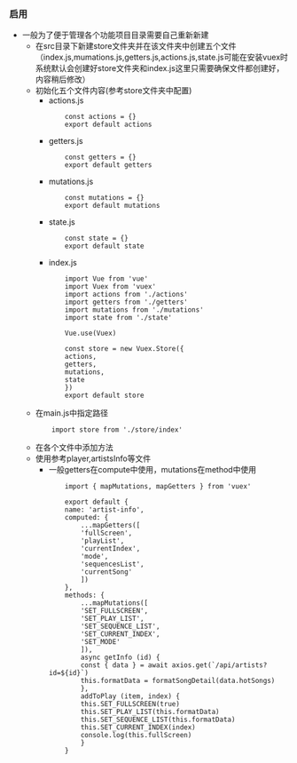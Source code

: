 ### 启用
+ 一般为了便于管理各个功能项目目录需要自己重新新建
    + 在src目录下新建store文件夹并在该文件夹中创建五个文件（index.js,mumations.js,getters.js,actions.js,state.js可能在安装vuex时系统默认会创建好store文件夹和index.js这里只需要确保文件都创建好，内容稍后修改）
    + 初始化五个文件内容(参考store文件夹中配置)
        + actions.js
            ```
                const actions = {}
                export default actions
            ```
        + getters.js
            ```
                const getters = {}
                export default getters
            ```
        + mutations.js
            ```
                const mutations = {}
                export default mutations
            ```
        + state.js
            ```
                const state = {}
                export default state
            ```
        + index.js
            ```
                import Vue from 'vue'
                import Vuex from 'vuex'
                import actions from './actions'
                import getters from './getters'
                import mutations from './mutations'
                import state from './state'

                Vue.use(Vuex)

                const store = new Vuex.Store({
                actions,
                getters,
                mutations,
                state
                })
                export default store
            ```
    + 在main.js中指定路径
        ```
            import store from './store/index'
        ```
    + 在各个文件中添加方法
    + 使用参考player,artistsInfo等文件
        + 一般getters在compute中使用，mutations在method中使用
            ```
                import { mapMutations, mapGetters } from 'vuex'

                export default {
                name: 'artist-info',
                computed: {
                    ...mapGetters([
                    'fullScreen',
                    'playList',
                    'currentIndex',
                    'mode',
                    'sequencesList',
                    'currentSong'
                    ])
                },
                methods: {
                    ...mapMutations([
                    'SET_FULLSCREEN',
                    'SET_PLAY_LIST',
                    'SET_SEQUENCE_LIST',
                    'SET_CURRENT_INDEX',
                    'SET_MODE'
                    ]),
                    async getInfo (id) {
                    const { data } = await axios.get(`/api/artists?id=${id}`)
                    this.formatData = formatSongDetail(data.hotSongs)
                    },
                    addToPlay (item, index) {
                    this.SET_FULLSCREEN(true)
                    this.SET_PLAY_LIST(this.formatData)
                    this.SET_SEQUENCE_LIST(this.formatData)
                    this.SET_CURRENT_INDEX(index)
                    console.log(this.fullScreen)
                    }
                }
        